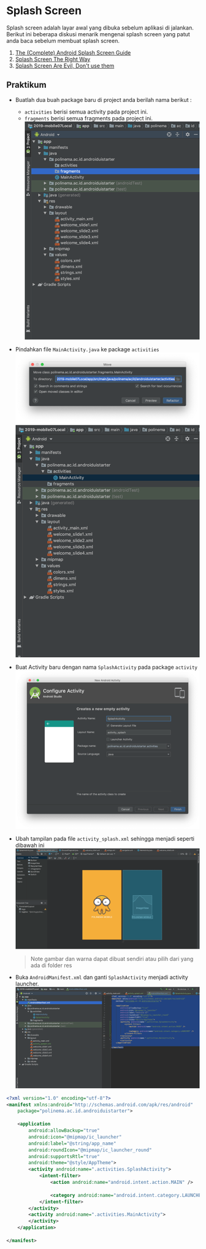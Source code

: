 # Splash Screen

Splash screen adalah layar awal yang dibuka sebelum aplikasi di jalankan. Berikut ini beberapa diskusi menarik mengenai splash screen yang patut anda baca sebelum membuat splash screen.

1. [The (Complete) Android Splash Screen Guide](https://android.jlelse.eu/the-complete-android-splash-screen-guide-c7db82bce565)
2. [Splash Screen The Right Way](https://www.bignerdranch.com/blog/splash-screens-the-right-way/)
3. [Splash Screen Are Evil, Don't use them](https://cyrilmottier.com/2012/05/03/splash-screens-are-evil-dont-use-them/)

## Praktikum

- Buatlah dua buah package baru di project anda berilah nama berikut :

  - `activities` berisi semua activity pada project ini.
  - `fragments` berisi semua fragments pada project ini.
    ![splash](images/01.png)

- Pindahkan file `MainActivity.java` ke package `activities`
  ![splash](images/02.png)
  ![splash](images/03.png)
- Buat Activity baru dengan nama `SplashActivity` pada package `activity`
  ![splash](images/04.png)
- Ubah tampilan pada file `activity_splash.xml` sehingga menjadi seperti dibawah ini
  ![splash](images/05.png)
  > Note gambar dan warna dapat dibuat sendiri atau pilih dari yang ada di folder res
- Buka `AndroidManifest.xml` dan ganti `SplashActivity` menjadi activity launcher.
  ![splash](images/06.png)

```xml
<?xml version="1.0" encoding="utf-8"?>
<manifest xmlns:android="http://schemas.android.com/apk/res/android"
    package="polinema.ac.id.androiduistarter">

    <application
        android:allowBackup="true"
        android:icon="@mipmap/ic_launcher"
        android:label="@string/app_name"
        android:roundIcon="@mipmap/ic_launcher_round"
        android:supportsRtl="true"
        android:theme="@style/AppTheme">
        <activity android:name=".activities.SplashActivity">
            <intent-filter>
                <action android:name="android.intent.action.MAIN" />

                <category android:name="android.intent.category.LAUNCHER" />
            </intent-filter>
        </activity>
        <activity android:name=".activities.MainActivity">
        </activity>
    </application>

</manifest>
```
